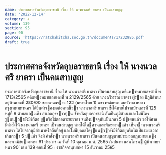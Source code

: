 ```yaml
---
name: ประกาศศาลจังหวัดอุบลราชธานี เรื่อง ให้ นางนวลศรี ยาตรา เป็นคนสาบสูญ
date: '2022-12-14'
category: ง
volume: 139
section: 95
page: 90
source: 'https://ratchakitcha.soc.go.th/documents/17232985.pdf'
draft: true
---
```


# ประกาศศาลจังหวัดอุบลราชธานี เรื่อง ให้ นางนวลศรี ยาตรา เป็นคนสาบสูญ

ประกาศศาลจังหวัดอุบลราชธานี เรื่อง ให้ นางนวลศรี ยาตรา เป็นคนสาบสูญ คดีแพงหมายเลขดําที่ พ 1713/2565 คดีแพงหมายเลขแดงที่ พ 2129/2565 ด้วย นางฉวีวรรณ ยาตรา ผู้รอง มีภูมิลําเนาอยู่บ้านเลขที่ 280/90 ซอยลาดพราว 122 (มหาดไทย 1) แขวงพลับพลา เขตวังทองหลาง กรุงเทพมหานคร ได้ยื่นคํารองขอต่อศาลนี้วา นางนวลศรี ยาตรา ซึ่งได้หายไปจากบ้านเลขที่ 125 หมู่ที่ 9 ตําบลแกงเค็ง อําเภอกุดขาวปุน จังหวัดอุบลราชธานี อันเป็นภูมิลําเนาและไม่มีใครรูแนวายังมีชีวิตอ ยูหรือไม่ตลอดระยะเวลา จนถึงปจจุบันเป็นเวลา 5 ปเศษแล้ว ขอให้ศาลมีคําสั่งให้ นางนวลศรี ยาตรา เป็นคนสาบสูญ ศาลได้ไตสวนและพิเคราะหแล้ว เห็นวานางนวลศรี ยาตรา ได้ไปจากภูมิลําเนาหรือถิ่นที่อยู่ และไม่มีบุคคลใดรูแนวายังมีชีวิตอยู่หรือไม่เป็นระยะเวลาเกินกวา 5 ปแล้ว จึงมี คําสั่งวา นางนวลศรี ยาตรา เป็นคนสาบสูญตามประมวลกฎหมายแพงและพาณิชย มาตรา 61 ประกาศ ณ วันที่ 10 ตุลาคม พ.ศ. 2565 กัมปนาท แสนโภชน ผู้พิพากษา ้ หนา 90 ่ เลม 139 ตอนที่ 95 ง ราชกิจจานุเบกษา 15 ธันวาคม 2565
